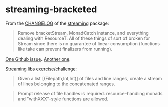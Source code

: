 # streaming-bracketed

From the [CHANGELOG](http://hackage.haskell.org/package/streaming-0.2.1.0/changelog) of the [streaming](http://hackage.haskell.org/package/streaming) package:

> Remove bracketStream, MonadCatch instance, and everything dealing with
> ResourceT. All of these things of sort of broken for Stream since there is no
> guarantee of linear consumption (functions like take can prevent finalizers
> from running).

[One Github issue](https://github.com/haskell-streaming/streaming/issues/52). [Another one](https://github.com/haskell-streaming/streaming-with/issues/2).

[Streaming libs exercise/challenge](https://twitter.com/DiazCarrete/status/1016073374458671104):

> Given a list [(Filepath,Int,Int)] of files and line ranges, create a stream
> of lines belonging to the concatenated ranges.

> Prompt release of file handles is required. resource-handling monads and
> "withXXX"-style functions are allowed.


